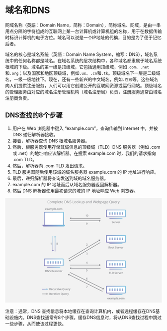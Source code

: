 # 域名和DNS

网域名称（英語：Domain Name，简称：Domain），简称域名、网域，是由一串用点分隔的字符组成的互联网上某一台计算机或计算机组的名称，用于在数据传输时标识计算机的电子方位。域名可以说是一个IP地址的代稱，目的是为了便于记忆后者。

域名的核心是域名系统（英語：Domain Name System，缩写：DNS），域名系统中的任何名称都是域名。在域名系统的层次结构中，各种域名都隶属于域名系统根域的下级。域名的第一级是顶级域，它包括通用顶级域，例如`.com`、`.net`和`.org`；以及国家和地区顶级域，例如`.us`、`.cn`和`.tk`。顶级域名下一层是二级域名，一级一级地往下。现在，还有一些新兴的中文域名，例如`.在线`等。这些域名向人们提供注册服务，人们可以用它创建公开的互联网资源或运行网站。顶级域名的管理服务由对应的域名注册管理机构（域名注册局）负责，注册服务通常由域名注册商负责。

## DNS查找的8个步骤

1. 用户在 Web 浏览器中键入 “example.com”，查询传输到 Internet 中，并被 DNS 递归解析器接收。
2. 接着，解析器查询 DNS 根域名服务器。
3. 然后，根服务器使用存储其域信息的顶级域（TLD）DNS 服务器（例如 .com 或 .net）的地址响应该解析器。在搜索 example.com 时，我们的请求指向 .com TLD。
4. 然后，解析器向 .com TLD 发出请求。
5. TLD 服务器随后使用该域的域名服务器 example.com 的 IP 地址进行响应。
6. 最后，递归解析器将查询发送到域的域名服务器。
7. example.com 的 IP 地址而后从域名服务器返回解析器。
8. 然后 DNS 解析器使用最初请求的域的 IP 地址响应 Web 浏览器。

![image](../images/domain-and-dns/dns_lookup_diagram.jpeg)

注意：通常，DNS 查找信息将本地缓存在查询计算机内，或者远程缓存在DNS基础设施内。DNS查找通常有8个步骤。缓存DNS信息时，将从DNS查找过程中跳过一些步骤，从而使该过程更快。